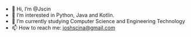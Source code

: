 - 👋 Hi, I’m @Jscin
- 👀 I’m interested in Python, Java and Kotlin.
- 🌱 I’m currently studying Computer Science and Engineering Technology
- 📫 How to reach me: joshscina@gmail.com
